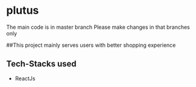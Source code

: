 # plutus

The main code is in master branch 
Please make changes in that branches only

##This project mainly serves users with better shopping experience 

## Tech-Stacks used

- ReactJs
